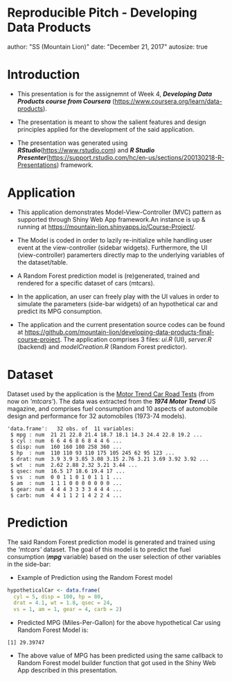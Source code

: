 Reproducible Pitch - Developing Data Products
========================================================
author: "SS (Mountain Lion)"
date: "December 21, 2017"
autosize: true

Introduction
========================================================

- This presentation is for the assignemnt of Week 4, ***Developing Data Products course from Coursera*** (<https://www.coursera.org/learn/data-products>). 
 
 - The presentation is meant to show the salient features and design principles applied for the development of the said application.

 - The presentation was generated using ***RStudio***(<https://www.rstudio.com>) and ***R Studio Presenter***(<https://support.rstudio.com/hc/en-us/sections/200130218-R-Presentations>) framework.


Application
========================================================

- This application demonstrates Model-View-Controller (MVC) pattern as supported through Shiny Web App framework.An instance is up & running at  <https://mountain-lion.shinyapps.io/Course-Project/>.
      
- The Model is coded in order to lazily re-initialize while handling user event at the view-controller (sidebar widgets). Furthermore, the UI (view-controller) paramerters directly map to the underlying variables of the dataset/table.
      
- A Random Forest prediction model is (re)generated, trained and rendered for a specific dataset of cars (mtcars).

- In the application, an user can freely play with the UI values in order to simulate the parameters (side-bar widgets) of an hypothetical car and predict its MPG consumption.

- The application and the current presentation source codes can be found at <https://github.com/mountain-lion/developing-data-products-final-course-project>. The application comprises 3 files: *ui.R* (UI), *server.R* (backend) and *modelCreation.R* (Random Forest predictor).

Dataset
========================================================

Dataset used by the application is the [Motor Trend Car Road Tests](https://stat.ethz.ch/R-manual/R-devel/library/datasets/html/mtcars.html) (from now on *'mtcars'*). The data was extracted from the ***1974 Motor Trend*** US magazine, and comprises fuel consumption and 10 aspects of automobile design and performance for 32 automobiles (1973-74 models).


```
'data.frame':	32 obs. of  11 variables:
 $ mpg : num  21 21 22.8 21.4 18.7 18.1 14.3 24.4 22.8 19.2 ...
 $ cyl : num  6 6 4 6 8 6 8 4 4 6 ...
 $ disp: num  160 160 108 258 360 ...
 $ hp  : num  110 110 93 110 175 105 245 62 95 123 ...
 $ drat: num  3.9 3.9 3.85 3.08 3.15 2.76 3.21 3.69 3.92 3.92 ...
 $ wt  : num  2.62 2.88 2.32 3.21 3.44 ...
 $ qsec: num  16.5 17 18.6 19.4 17 ...
 $ vs  : num  0 0 1 1 0 1 0 1 1 1 ...
 $ am  : num  1 1 1 0 0 0 0 0 0 0 ...
 $ gear: num  4 4 4 3 3 3 3 4 4 4 ...
 $ carb: num  4 4 1 1 2 1 4 2 2 4 ...
```

Prediction
========================================================

The said Random Forest prediction model is generated and trained using the *'mtcars'* dataset. The goal of this model is to predict the fuel consumption (***mpg*** variable) based on the user selection of other variables in the side-bar:


- Example of Prediction using the Random Forest model


```r
hypotheticalCar <- data.frame(
  cyl = 5, disp = 100, hp = 80, 
  drat = 4.1, wt = 1.8, qsec = 24, 
  vs = 1, am = 1, gear = 4, carb = 2)
```
- Predicted MPG (Miles-Per-Gallon) for the above hypothetical Car using Random Forest Model is: 


```
[1] 29.39747
```
- The above value of MPG has been predicted using the same callback to Random Forest model builder function that got used in the Shiny Web App described in this presentation. 
